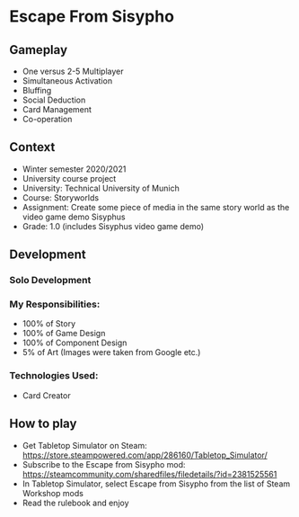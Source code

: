 # Escape From Sisypho

## Gameplay
- One versus 2-5 Multiplayer
- Simultaneous Activation
- Bluffing 
- Social Deduction
- Card Management
- Co-operation

## Context
- Winter semester 2020/2021
- University course project
- University: Technical University of Munich
- Course: Storyworlds
- Assignment: Create some piece of media in the same story world as the video game demo Sisyphus
- Grade: 1.0 (includes Sisyphus video game demo)

## Development
### Solo Development
### My Responsibilities:
- 100% of Story
- 100% of Game Design
- 100% of Component Design
- 5% of Art (Images were taken from Google etc.)
### Technologies Used:
- Card Creator

## How to play
- Get Tabletop Simulator on Steam: https://store.steampowered.com/app/286160/Tabletop_Simulator/
- Subscribe to the Escape from Sisypho mod: https://steamcommunity.com/sharedfiles/filedetails/?id=2381525561
- In Tabletop Simulator, select Escape from Sisypho from the list of Steam Workshop mods
- Read the rulebook and enjoy
